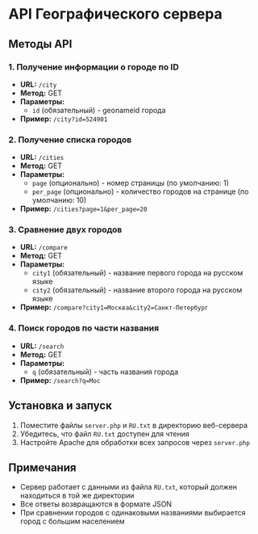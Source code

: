 # API Географического сервера

## Методы API

### 1. Получение информации о городе по ID
- **URL:** `/city`
- **Метод:** GET
- **Параметры:**
  - `id` (обязательный) - geonameid города
- **Пример:** `/city?id=524901`

### 2. Получение списка городов
- **URL:** `/cities`
- **Метод:** GET
- **Параметры:**
  - `page` (опционально) - номер страницы (по умолчанию: 1)
  - `per_page` (опционально) - количество городов на странице (по умолчанию: 10)
- **Пример:** `/cities?page=1&per_page=20`

### 3. Сравнение двух городов
- **URL:** `/compare`
- **Метод:** GET
- **Параметры:**
  - `city1` (обязательный) - название первого города на русском языке
  - `city2` (обязательный) - название второго города на русском языке
- **Пример:** `/compare?city1=Москва&city2=Санкт-Петербург`

### 4. Поиск городов по части названия
- **URL:** `/search`
- **Метод:** GET
- **Параметры:**
  - `q` (обязательный) - часть названия города
- **Пример:** `/search?q=Мос`

## Установка и запуск

1. Поместите файлы `server.php` и `RU.txt` в директорию веб-сервера
2. Убедитесь, что файл `RU.txt` доступен для чтения
3. Настройте Apache для обработки всех запросов через `server.php`

## Примечания

- Сервер работает с данными из файла `RU.txt`, который должен находиться в той же директории
- Все ответы возвращаются в формате JSON
- При сравнении городов с одинаковыми названиями выбирается город с большим населением
